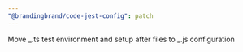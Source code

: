 ```yaml
---
"@brandingbrand/code-jest-config": patch
---
```


Move _.ts test environment and setup after files to _.js configuration
